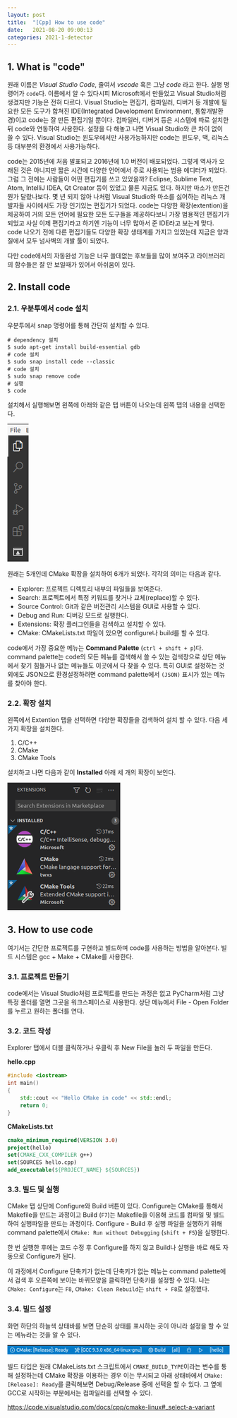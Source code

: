 ```yaml
---
layout: post
title:  "[Cpp] How to use code"
date:   2021-08-20 09:00:13
categories: 2021-1-detector
---
```




## 1. What is "code"

원래 이름은 *Visual Studio Code*, 줄여서 *vscode* 혹은 그냥 *code* 라고 한다. 실행 명령어가 `code`다. 이름에서 알 수 있다시피 Microsoft에서 만들었고 Visual Studio처럼 생겼지만 기능은 전혀 다르다. Visual Studio는 편집기, 컴파일러, 디버거 등 개발에 필요한 모든 도구가 합쳐진 IDE(Integrated Development Environment, 통합개발환경)이고 code는 잘 만든 편집기일 뿐이다. 컴파일러, 디버거 등은 시스템에 따로 설치한 뒤 code와 연동하여 사용한다. 설정을 다 해놓고 나면 Visual Studio와 큰 차이 없이 쓸 수 있다. Visual Studio는 윈도우에서만 사용가능하지만 code는 윈도우, 맥, 리눅스 등 대부분의 환경에서 사용가능하다.  

code는 2015년에 처음 발표되고 2016년에 1.0 버전이 배포되었다. 그렇게 역사가 오래된 것은 아니지만 짧은 시간에 다양한 언어에서 주로 사용되는 범용 에디터가 되었다. 그럼 그 전에는 사람들이 어떤 편집기를 쓰고 있었을까? Eclipse, Sublime Text, Atom, IntelliJ IDEA, Qt Creator 등이 있었고 물론 지금도 있다. 하지만 마소가 만든건 뭔가 달랐나보다. 몇 년 되지 않아 나처럼 Visual Studio와 마소를 싫어하는 리눅스 개발자들 사이에서도 가장 인기있는 편집기가 되었다. code는 다양한 확장(extention)을 제공하여 거의 모든 언어에 필요한 모든 도구들을 제공하다보니 가장 범용적인 편집기가 되었고 사실 이제 편집기라고 하기엔 기능이 너무 많아서 준 IDE라고 보는게 맞다. code 나오기 전에 다른 편집기들도 다양한 확장 생태계를 가지고 있었는데 지금은 양과 질에서 모두 넘사벽의 개발 툴이 되었다.

다만 code에서의 자동완성 기능은 너무 쓸데없는 후보들을 많이 보여주고 라이브러리의 함수들은 잘 안 보일때가 있어서 아쉬움이 있다.



## 2. Install code

### 2.1. 우분투에서 code 설치

우분투에서 snap 명령어를 통해 간단히 설치할 수 있다.

```
# dependency 설치
$ sudo apt-get install build-essential gdb
# code 설치
$ sudo snap install code --classic
# code 설치
$ sudo snap remove code
# 실행
$ code
```

설치해서 실행해보면 왼쪽에 아래와 같은 탭 버튼이 나오는데 왼쪽 탭의 내용을 선택한다.

![code-left-bar](../assets/cppalg/code-left-bar.png)

원래는 5개인데 CMake 확장을 설치하여 6개가 되었다. 각각의 의미는 다음과 같다.

- Explorer: 프로젝트 디렉토리 내부의 파일들을 보여준다.
- Search: 프로젝트에서 특정 키워드를 찾거나 교체(replace)할 수 있다.
- Source Control: Git과 같은 버전관리 시스템을 GUI로 사용할 수 있다.
- Debug and Run: 디버깅 모드로 실행한다.
- Extensions: 확장 플러그인들을 검색하고 설치할 수 있다.
- CMake: CMakeLists.txt 파일이 있으면 configure나 build를 할 수 있다.

code에서 가장 중요한 메뉴는 **Command Palette** (`ctrl + shift + p`)다. command palette는 code의 모든 메뉴를 검색해서 쓸 수 있는 검색창으로 상단 메뉴에서 찾기 힘들거나 없는 메뉴들도 이곳에서 다 찾을 수 있다. 특히 GUI로 설정하는 것 외에도 JSON으로 환경설정하려면 command palette에서 `(JSON)` 표시가 있는 메뉴를 찾아야 한다.



### 2.2. 확장 설치

왼쪽에서 Extention 탭을 선택하면 다양한 확장들을 검색하여 설치 할 수 있다. 다음 세 가지 확장을 설치한다.

1. C/C++
2. CMake
3. CMake Tools

설치하고 나면 다음과 같이 **Installed** 아래 세 개의 확장이 보인다.

![code-cpp-extensions](../assets/cppalg/code-cpp-extensions.png)



## 3. How to use code

여기서는 간단한 프로젝트를 구현하고 빌드하며 code를 사용하는 방법을 알아본다. 빌드 시스템은 gcc + Make + CMake를 사용한다.  

### 3.1. 프로젝트 만들기

code에서는 Visual Studio처럼 프로젝트를 만드는 과정은 없고 PyCharm처럼 그냥 특정 폴더를 열면 그곳을 워크스페이스로 사용한다. 상단 메뉴에서 File - Open Folder 를 누르고 원하는 폴더를 연다.  

### 3.2. 코드 작성

Explorer 탭에서 더블 클릭하거나 우클릭 후 New File을 눌러 두 파일을 만든다. 

**hello.cpp**

```cpp
#include <iostream>
int main()
{
    std::cout << "Hello CMake in code" << std::endl;
    return 0;
}
```

**CMakeLists.txt**

```cmake
cmake_minimum_required(VERSION 3.0)
project(hello)
set(CMAKE_CXX_COMPILER g++)
set(SOURCES hello.cpp)
add_executable(${PROJECT_NAME} ${SOURCES})
```



### 3.3. 빌드 및 실행

CMake 탭 상단에 Configure와 Build 버튼이 있다. Configure는 CMake를 통해서 Makefile을 만드는 과정이고 Build (`F7`)는 Makefile을 이용해 코드를 컴파일 및 빌드하여 실행파일을 만드는 과정이다. Configure - Build 후 실행 파일을 실행하기 위해 command palette에서 `CMake: Run without Debugging` (`shift + F5`)을 실행한다.

한 번 실행한 후에는 코드 수정 후 Configure를 하지 않고 Build나 실행을 바로 해도 자동으로 Configure가 된다. 

이 과정에서 Configure 단축키가 없는데 단축키가 없는 메뉴는 command palette에서 검색 후 오른쪽에 보이는 바퀴모양을 클릭하면 단축키를 설정할 수 있다. 나는 `CMake: Configure`는 `F8`, `CMake: Clean Rebuild`는 `shift + F8`로 설정했다.



### 3.4. 빌드 설정

화면 하단의 하늘색 상태바를 보면 단순히 상태를 표시하는 곳이 아니라 설정을 할 수 있는 메뉴라는 것을 알 수 있다. 

<img src="../assets/cppalg/code-bottom-menu.png" alt="code-bottom-menu" style="zoom:130%;" />

빌드 타입은 원래 CMakeLists.txt 스크립트에서 `CMAKE_BUILD_TYPE`이라는 변수를 통해 설정하는데 CMake 확장을 이용하는 경우 이는 무시되고 아래 상태바에서 `CMake: [Release]: Ready`를 클릭해보면 Debug/Release 중에 선택을 할 수 있다. 그 옆에 GCC로 시작하는 부분에서는 컴파일러를 선택할 수 있다.  

<https://code.visualstudio.com/docs/cpp/cmake-linux#_select-a-variant>

